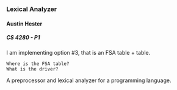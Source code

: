 ### Lexical Analyzer
#### Austin Hester
##### CS 4280 - P1

I am implementing option #3, that is an FSA table + table.

    Where is the FSA table?  
    What is the driver?  



A preprocessor and lexical analyzer for a programming language.

